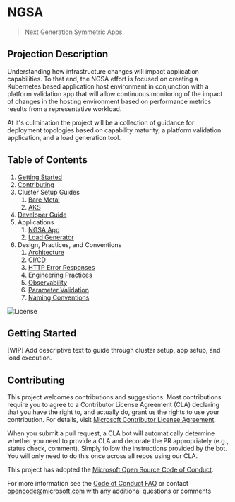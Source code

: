 # NGSA

> Next Generation Symmetric Apps

## Projection Description

Understanding how infrastructure changes will impact application capabilities.  To that end, the NGSA effort is focused on creating a Kubernetes based application host environment in conjunction with a platform validation app that will allow continuous monitoring of the impact of changes in the hosting environment based on performance metrics results from a representative workload.

At it's culmination the project will be a collection of guidance for deployment topologies based on capability maturity, a platform validation application, and a load generation tool.

## Table of Contents

1. [Getting Started](#getting-started)
2. [Contributing](#contributing)
3. Cluster Setup Guides
   1. [Bare Metal](/IaC/BareMetal/README.md)
   2. [AKS](/IaC/AKS/README.md)
4. [Developer Guide](/docs/developer.md)
5. Applications
   1. [NGSA App](/src/ngsa/README.md)
   2. [Load Generator](/src/loderunner/README.md)
6. Design, Practices, and Conventions
   1. [Architecture](/docs/ApplicationArch.md)
   2. [CI/CD](/docs/CICD.md)
   3. [HTTP Error Responses](/docs/HttpErrorResponses)
   4. [Engineering Practices](/docs/EngineeringPractices.md)
   5. [Observability](/docs/Observability.md)
   6. [Parameter Validation](/docs/ParameterValidation.md)
   7. [Naming Conventions](/docs/NamingConvention.md)

![License](https://img.shields.io/badge/license-MIT-green.svg)

## Getting Started

[WIP] Add descriptive text to guide through cluster setup, app setup, and load execution.

## Contributing

This project welcomes contributions and suggestions. Most contributions require you to agree to a
Contributor License Agreement (CLA) declaring that you have the right to, and actually do, grant us
the rights to use your contribution. For details, visit [Microsoft Contributor License Agreement](https://cla.opensource.microsoft.com).

When you submit a pull request, a CLA bot will automatically determine whether you need to provide
a CLA and decorate the PR appropriately (e.g., status check, comment). Simply follow the instructions
provided by the bot. You will only need to do this once across all repos using our CLA.

This project has adopted the [Microsoft Open Source Code of Conduct](https://opensource.microsoft.com/codeofconduct/).

For more information see the [Code of Conduct FAQ](https://opensource.microsoft.com/codeofconduct/faq/) or
contact [opencode@microsoft.com](mailto:opencode@microsoft.com) with any additional questions or comments
